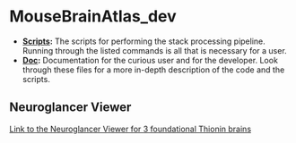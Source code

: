 # MouseBrainAtlas_dev

* __[Scripts](./demo/README.md):__   The scripts for performing the stack processing pipeline. Running through the listed commands is all that is necessary for a user.
* __[Doc](./doc/README.MD):__        Documentation for the curious user and for the developer. Look through these files for a more in-depth description of the code and the scripts.

## Neuroglancer Viewer

[Link to the Neuroglancer Viewer for 3 foundational Thionin brains](https://activebrainatlas.github.io/MouseBrainAtlas/index.html)

